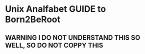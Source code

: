 # Unix Analfabet GUIDE to Born2BeRoot #
## WARNING I DO NOT UNDERSTAND THIS SO WELL, SO DO NOT COPPY THIS ##
